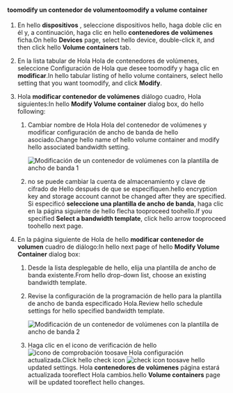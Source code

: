 <!--author=SharS last changed: 1/7/2016-->

#### <a name="toomodify-a-volume-container"></a><span data-ttu-id="3c883-101">toomodify un contenedor de volumen</span><span class="sxs-lookup"><span data-stu-id="3c883-101">toomodify a volume container</span></span>
1. <span data-ttu-id="3c883-102">En hello **dispositivos** , seleccione dispositivos hello, haga doble clic en él y, a continuación, haga clic en hello **contenedores de volúmenes** ficha.</span><span class="sxs-lookup"><span data-stu-id="3c883-102">On hello **Devices** page, select hello device, double-click it, and then click hello **Volume containers** tab.</span></span>
2. <span data-ttu-id="3c883-103">En la lista tabular de Hola Hola de contenedores de volúmenes, seleccione Configuración de Hola que desee toomodify y haga clic en **modificar**.</span><span class="sxs-lookup"><span data-stu-id="3c883-103">In hello tabular listing of hello volume containers, select hello setting that you want toomodify, and click **Modify**.</span></span>
3. <span data-ttu-id="3c883-104">Hola **modificar contenedor de volúmenes** diálogo cuadro, Hola siguientes:</span><span class="sxs-lookup"><span data-stu-id="3c883-104">In hello **Modify Volume container** dialog box, do hello following:</span></span>
   
   1. <span data-ttu-id="3c883-105">Cambiar nombre de Hola Hola del contenedor de volúmenes y modificar configuración de ancho de banda de hello asociado.</span><span class="sxs-lookup"><span data-stu-id="3c883-105">Change hello name of hello volume container and modify hello associated bandwidth setting.</span></span> 
      
       ![Modificación de un contenedor de volúmenes con la plantilla de ancho de banda 1](./media/storsimple-modify-volume-container/HCS_ModifyVCBT1-include.png)
   2. <span data-ttu-id="3c883-107">no se puede cambiar la cuenta de almacenamiento y clave de cifrado de Hello después de que se especifiquen.</span><span class="sxs-lookup"><span data-stu-id="3c883-107">hello encryption key and storage account cannot be changed after they are specified.</span></span> <span data-ttu-id="3c883-108">Si especificó **seleccione una plantilla de ancho de banda**, haga clic en la página siguiente de hello flecha tooproceed toohello.</span><span class="sxs-lookup"><span data-stu-id="3c883-108">If you specified **Select a bandwidth template**, click hello arrow tooproceed toohello next page.</span></span>
4. <span data-ttu-id="3c883-109">En la página siguiente de Hola de hello **modificar contenedor de volumen** cuadro de diálogo:</span><span class="sxs-lookup"><span data-stu-id="3c883-109">In hello next page of hello **Modify Volume Container** dialog box:</span></span>
   
   1. <span data-ttu-id="3c883-110">Desde la lista desplegable de hello, elija una plantilla de ancho de banda existente.</span><span class="sxs-lookup"><span data-stu-id="3c883-110">From hello drop-down list, choose an existing bandwidth template.</span></span>
   2. <span data-ttu-id="3c883-111">Revise la configuración de la programación de hello para la plantilla de ancho de banda especificado Hola.</span><span class="sxs-lookup"><span data-stu-id="3c883-111">Review hello schedule settings for hello specified bandwidth template.</span></span>
      
       ![Modificación de un contenedor de volúmenes con la plantilla de ancho de banda 2](./media/storsimple-modify-volume-container/HCS_ModifyVCBT2-include.png)
   3. <span data-ttu-id="3c883-113">Haga clic en el icono de verificación de hello ![icono de comprobación](./media/storsimple-modify-volume-container/HCS_CheckIcon-include.png) toosave Hola configuración actualizada.</span><span class="sxs-lookup"><span data-stu-id="3c883-113">Click hello check icon ![check icon](./media/storsimple-modify-volume-container/HCS_CheckIcon-include.png) toosave hello updated settings.</span></span> <span data-ttu-id="3c883-114">Hola **contenedores de volúmenes** página estará actualizada tooreflect Hola cambios.</span><span class="sxs-lookup"><span data-stu-id="3c883-114">hello **Volume containers** page will be updated tooreflect hello changes.</span></span>

